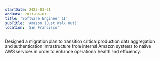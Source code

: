 ```yaml
---
startDate: 2023-03-01
endDate: 2023-04-01
title: 'Software Engineer II'
subTitle: 'Amazon (Just Walk Out)'
location: 'San Francisco'
---
```

Designed a migration plan to transition critical production data aggregation and authentication infrastructure from internal Amazon systems to native AWS services in order to enhance operational health and efficiency.